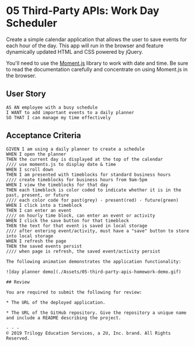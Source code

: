 # 05 Third-Party APIs: Work Day Scheduler

Create a simple calendar application that allows the user to save events for each hour of the day. This app will run in the browser and feature dynamically updated HTML and CSS powered by jQuery.

You'll need to use the [Moment.js](https://momentjs.com/) library to work with date and time. Be sure to read the documentation carefully and concentrate on using Moment.js in the browser.

## User Story

```
AS AN employee with a busy schedule
I WANT to add important events to a daily planner
SO THAT I can manage my time effectively
```

## Acceptance Criteria

```
GIVEN I am using a daily planner to create a schedule
WHEN I open the planner
THEN the current day is displayed at the top of the calendar
//// use moments.js to display date & time
WHEN I scroll down
THEN I am presented with timeblocks for standard business hours
//// create timeblocks for business hours from 9am-5pm
WHEN I view the timeblocks for that day
THEN each timeblock is color coded to indicate whether it is in the past, present, or future
//// each color code for past(grey) - present(red) - future(green) 
WHEN I click into a timeblock
THEN I can enter an event
//// on hourly time block, can enter an event or activity
WHEN I click the save button for that timeblock
THEN the text for that event is saved in local storage
//// after entering event/activity, must have a "save" button to store into local storage
WHEN I refresh the page
THEN the saved events persist
//// when page is refresh, the saved event/activity persist

The following animation demonstrates the application functionality:

![day planner demo](./Assets/05-third-party-apis-homework-demo.gif)

## Review

You are required to submit the following for review:

* The URL of the deployed application.

* The URL of the GitHub repository. Give the repository a unique name and include a README describing the project.

- - -
© 2019 Trilogy Education Services, a 2U, Inc. brand. All Rights Reserved.

